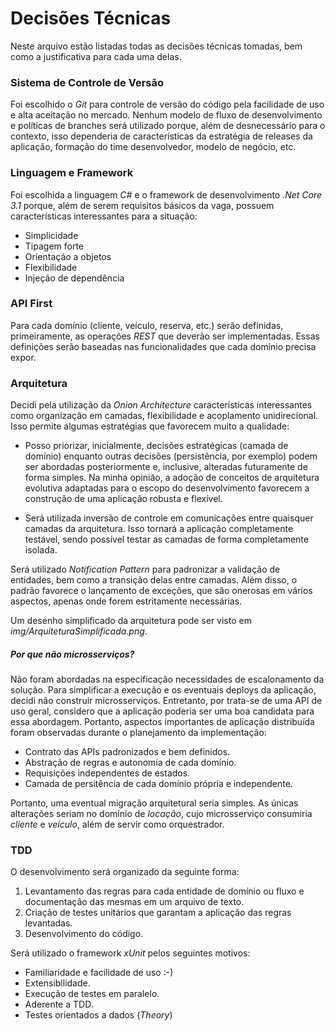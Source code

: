 # Decisões Técnicas
Neste arquivo estão listadas todas as decisões técnicas tomadas, bem como a justificativa para cada uma delas.

### Sistema de Controle de Versão
Foi escolhido o *Git* para controle de versão do código pela facilidade de uso e alta aceitação no mercado. Nenhum modelo de fluxo de desenvolvimento e políticas de branches será utilizado porque, além de desnecessário para o contexto, isso dependeria de características da estratégia de releases da aplicação, formação do time desenvolvedor, modelo de negócio, etc.

### Linguagem e Framework
Foi escolhida a linguagem *C#* e o framework de desenvolvimento *.Net Core 3.1* porque, além de serem requisitos básicos da vaga, possuem características interessantes para a situação:
- Simplicidade
- Tipagem forte
- Orientação a objetos
- Flexibilidade
- Injeção de dependência

### API First
Para cada domínio (cliente, veículo, reserva, etc.) serão definidas, primeiramente, as operações *REST* que deverão ser implementadas. Essas definições serão baseadas nas funcionalidades que cada domínio precisa expor.

### Arquitetura
Decidi pela utilização da *Onion Architecture* características interessantes como organização em camadas, flexibilidade e acoplamento unidirecional. Isso permite algumas estratégias que favorecem muito a qualidade:
- Posso priorizar, inicialmente, decisões estratégicas (camada de domínio)  enquanto outras decisões (persistência, por exemplo) podem ser abordadas posteriormente e, inclusive, alteradas futuramente de forma simples. Na minha opinião, a adoção de conceitos de arquitetura evolutiva adaptadas para o escopo do desenvolvimento favorecem a construção de uma aplicação robusta e flexível.

- Será utilizada inversão de controle em comunicações entre quaisquer camadas da arquitetura. Isso tornará a aplicação completamente testável, sendo possível testar as camadas de forma completamente isolada.

Será utilizado *Notification Pattern* para padronizar a validação de entidades, bem como a transição delas entre camadas. Além disso, o padrão favorece o lançamento de exceções, que são onerosas em vários aspectos, apenas onde forem estritamente necessárias.

Um desenho simplificado da arquitetura pode ser visto em *img/ArquiteturaSimplificada.png*.

##### Por que não microsserviços?
Não foram abordadas na especificação necessidades de escalonamento da solução. Para simplificar a execução e os eventuais deploys da aplicação, decidi não construir microsserviços. Entretanto, por trata-se de uma API de uso geral, considero que a aplicação poderia ser uma boa candidata para essa abordagem. Portanto, aspectos importantes de aplicação distribuída foram observadas durante o planejamento da implementação:
- Contrato das APIs padronizados e bem definidos.
- Abstração de regras e autonomia de cada domínio.
- Requisições independentes de estados.
- Camada de persitência de cada domínio própria e independente.

Portanto, uma eventual migração arquitetural seria simples. As únicas alterações seriam no domínio de *locação*, cujo microsserviço consumiria *cliente* e *veículo*, além de servir como orquestrador.

### TDD
O desenvolvimento será organizado da seguinte forma:
1. Levantamento das regras para cada entidade de domínio ou fluxo e documentação das mesmas em um arquivo de texto.
2. Criação de testes unitários que garantam a aplicação das regras levantadas.
3. Desenvolvimento do código.

Será utilizado o framework *xUnit* pelos seguintes motivos:
- Familiaridade e facilidade de uso :-)
- Extensibilidade.
- Execução de testes em paralelo.
- Aderente a TDD.
- Testes orientados a dados (*Theory*)

